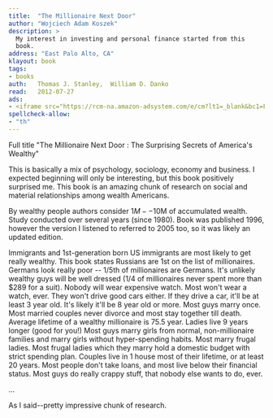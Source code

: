 ```yaml
---
title:	"The Millionaire Next Door"
author: "Wojciech Adam Koszek"
description: >
  My interest in investing and personal finance started from this
  book.
address: "East Palo Alto, CA"
klayout: book
tags:
- books
auth:	Thomas J. Stanley,  William D. Danko
read:	2012-07-27
ads:
- <iframe src="https://rcm-na.amazon-adsystem.com/e/cm?lt1=_blank&bc1=FFFFFF&IS2=1&npa=1&bg1=FFFFFF&fc1=000000&lc1=FF0000&t=wkoszek08-20&o=1&p=8&l=as4&m=amazon&f=ifr&ref=ss_til&asins=1589795474" style="width:120px;height:240px;" scrolling="no" marginwidth="0" marginheight="0" frameborder="0"></iframe>
spellcheck-allow:
- "th"
---
```


Full title "The Millionaire Next Door : The Surprising Secrets of America's Wealthy"

This is basically a mix of psychology, sociology, economy and business. I
expected beginning will only be interesting, but this book positively
surprised me. This book is an amazing chunk of research on social and
material relationships among wealth Americans.

By wealthy people authors consider $1M--$10M of accumulated wealth. Study
conducted over several years (since 1980). Book was published 1996, however
the version I listened to referred to 2005 too, so it was likely an updated edition.

Immigrants and 1st-generation born US immigrants are most likely to get
really wealthy. This book states  Russians are 1st on the list of
millionaires. Germans look really poor -- 1/5th of millionaires are Germans.
It's unlikely wealthy guys will be well dressed (1/4 of millionaires never
spent more than $289 for a suit). Nobody will wear expensive watch. Most
won't wear a watch, ever. They won't drive good cars either. If they drive a
car, it'll be at least 3 year old. It's likely it'll be 8 year old or more.
Most guys marry once. Most married couples never divorce and most stay
together till death. Average lifetime of a wealthy millionaire is 75.5 year.
Ladies live 9 years longer (good for you!) Most guys marry girls from
normal, non-millionaire families and marry girls without hyper-spending
habits. Most marry frugal ladies. Most frugal ladies which they marry hold a
domestic budget with strict spending plan. Couples live in 1 house most of
their lifetime, or at least 20 years. Most people don't take loans, and most
live below their financial status. Most guys do really crappy stuff, that
nobody else wants to do, ever.

...

As I said--pretty impressive chunk of research.
